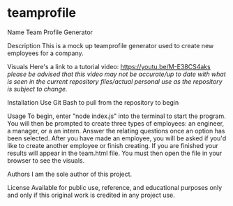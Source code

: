 # teamprofile

Name
Team Profile Generator

Description
This is a mock up teamprofile generator used to create new employees for a company.

Visuals
Here's a link to a tutorial video: https://youtu.be/M-E38CS4aks *please be advised that this video may not be accurate/up to date with what is seen in the current repository files/actual personal use as the repository is subject to change.*

Installation
Use Git Bash to pull from the repository to begin

Usage
To begin, enter "node index.js" into the terminal to start the program. You will then be prompted to create three types of employees: an engineer, a manager, or a an intern. Answer the relating questions once an option has been selected. After you have made an employee, you will be asked if you'd like to create another employee or finish creating. If you are finished your results will appear in the team.html file. You must then open the file in your browser to see the visuals.

Authors
I am the sole author of this project.

License
Available for public use, reference, and educational purposes only and only if this original work is credited in any project use.